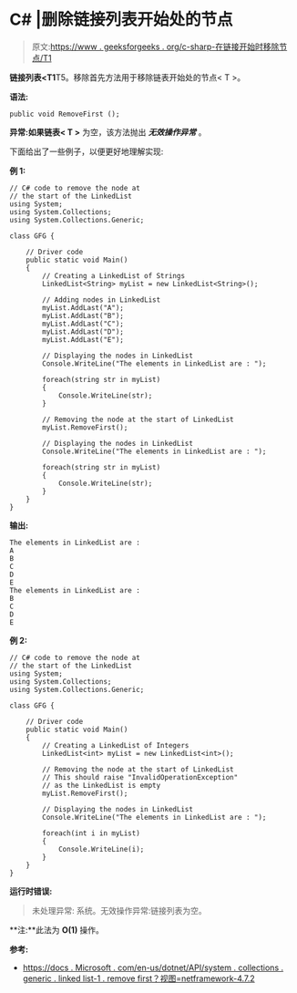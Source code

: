 # C# |删除链接列表开始处的节点

> 原文:[https://www . geeksforgeeks . org/c-sharp-在链接开始时移除节点/T1](https://www.geeksforgeeks.org/c-sharp-removing-the-node-at-the-start-of-the-linkedlistt/)

**链接列表<T1**T5。移除首先方法用于移除链表开始处的节点< T >。

**语法:**

```
public void RemoveFirst ();

```

**异常:**如果**链表< **T** >** 为空，该方法抛出 ***无效操作异常*** 。

下面给出了一些例子，以便更好地理解实现:

**例 1:**

```
// C# code to remove the node at
// the start of the LinkedList
using System;
using System.Collections;
using System.Collections.Generic;

class GFG {

    // Driver code
    public static void Main()
    {
        // Creating a LinkedList of Strings
        LinkedList<String> myList = new LinkedList<String>();

        // Adding nodes in LinkedList
        myList.AddLast("A");
        myList.AddLast("B");
        myList.AddLast("C");
        myList.AddLast("D");
        myList.AddLast("E");

        // Displaying the nodes in LinkedList
        Console.WriteLine("The elements in LinkedList are : ");

        foreach(string str in myList)
        {
            Console.WriteLine(str);
        }

        // Removing the node at the start of LinkedList
        myList.RemoveFirst();

        // Displaying the nodes in LinkedList
        Console.WriteLine("The elements in LinkedList are : ");

        foreach(string str in myList)
        {
            Console.WriteLine(str);
        }
    }
}
```

**输出:**

```
The elements in LinkedList are : 
A
B
C
D
E
The elements in LinkedList are : 
B
C
D
E

```

**例 2:**

```
// C# code to remove the node at
// the start of the LinkedList
using System;
using System.Collections;
using System.Collections.Generic;

class GFG {

    // Driver code
    public static void Main()
    {
        // Creating a LinkedList of Integers
        LinkedList<int> myList = new LinkedList<int>();

        // Removing the node at the start of LinkedList
        // This should raise "InvalidOperationException"
        // as the LinkedList is empty
        myList.RemoveFirst();

        // Displaying the nodes in LinkedList
        Console.WriteLine("The elements in LinkedList are : ");

        foreach(int i in myList)
        {
            Console.WriteLine(i);
        }
    }
}
```

**运行时错误:**

> 未处理异常:
> 系统。无效操作异常:链接列表为空。

**注:**此法为 **O(1)** 操作。

**参考:**

*   [https://docs . Microsoft . com/en-us/dotnet/API/system . collections . generic . linked list-1 . remove first？视图=netframework-4.7.2](https://docs.microsoft.com/en-us/dotnet/api/system.collections.generic.linkedlist-1.removefirst?view=netframework-4.7.2)